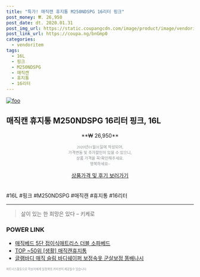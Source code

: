 ```yaml
--- 
title: "특가! 매직캔 휴지통 M250NDSPG 16리터 핑크" 
post_money: ₩. 26,950 
post_date: dt. 2020.01.31 
post_img_url: https://static.coupangcdn.com/image/product/image/vendoritem/2018/03/05/3000591844/36669713-6f62-4fc7-a945-f47cee30cec6.jpg 
post_link_url: https://coupa.ng/bnGmp0 
categories: 
  - vendoritem 
tags: 
  - 16L 
  - 핑크 
  - M250NDSPG 
  - 매직캔 
  - 휴지통 
  - 16리터 
--- 
```

[![foo](https://static.coupangcdn.com/image/product/image/vendoritem/2018/03/05/3000591844/36669713-6f62-4fc7-a945-f47cee30cec6.jpg)](https://coupa.ng/bnGmp0) 

## 매직캔 휴지통 M250NDSPG 16리터 핑크, 16L 
<p style="text-align: center;">**₩ 26,950**</p> 
<p style="text-align: center;"><span style="color: #898c8f; font-family: Georgia,Times,serif; font-size: 0.75em;">2020년01월31일에 작성되어, <br>가격변동 및 추가할인이 있을 수 있으니,<br> 상품 가격을 꼭!확인해주세요.<br>행복하세요~</span> 
</p>	 
<div markdown="0" style="text-align: center;"><a href="https://coupa.ng/bnGmp0" class="btn btn--success">상품가격 및 후기 보러가기</a></div> 
<br><br> 
  #16L #핑크 #M250NDSPG #매직캔 #휴지통 #16리터 
<hr> 

> 삶이 있는 한 희망은 있다  – 키케로 


### POWER LINK

* <a href="https://blog.naver.com/santokki14/221781914961" target="_blank">매직베드 5단 접이식매트리스 더블 소파베드</a>
* <a href="https://blog.naver.com/an0733/221790909716" target="_blank"> TOP ~50위 [생활] 매직캔휴지통</a>
* <a href="https://blog.naver.com/santokki14/221784871415" target="_blank">글램바디 매직 슬림 바디쉐이퍼 보정속옷 군살보정 똥배나시</a>

<span style="color: #898c8f; font-family: Georgia,Times,serif; font-size: 0.55em;">파트너스활동으로 작성자에게 일정액의 커미션이 제공될수 있습니다.</span> 
